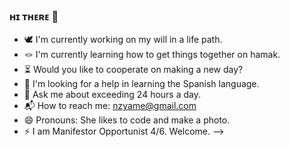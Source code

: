 ### ʜɪ ᴛʜᴇʀᴇ 👋 

- 🕊 I'm currently working on my will in a life path.
- 🪢 I'm currently learning how to get things together on hamak. 
- ⏳ Would you like to cooperate on making a new day?
- 🤔 I'm looking for a help in learning the Spanish language.
- 💬 Ask me about exceeding 24 hours a day.
- 📬 How to reach me: nzyame@gmail.com
- 😄 Pronouns: She likes to code and make a photo.
- ⚡ I am Manifestor Opportunist 4/6. Welcome.
-->


<!--
**nazinamari/nazinamari** is a ✨ _special_ ✨ repository because its `README.md` (this file) appears on your GitHub profile.

